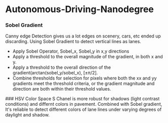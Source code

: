# Autonomous-Driving-Nanodegree


### Sobel Gradient
Canny edge Detection gives us a lot edges on scenery, cars, etc ended up discarding.
Using Sobel Gradient to detect vertical lines as lanes.
<ul>
  <li> Apply Sobel Operator, Sobel_x, Sobel_y in x,y directions
  <li> Apply a threshold to the overall magnitude of the gradient, in both x and y.
  <li> Apply a threshold to the overall direction of the gradient(arctan(sobel_y/sobel_x), [±π/2].
  <li> Combine thresholds for selection for pixels where both the xx and yy gradients meet the threshold criteria, or the gradient magnitude and direction are both within their threshold values.
</ul>
</div>
### HSV Color Space
S Chanel is more robust for shadows (light contrast conditions) and differnt colors in pavement.
Combined with Sobel gradient,  It's reliable to detect different colors of lane lines under varying degrees of daylight and shadow.
